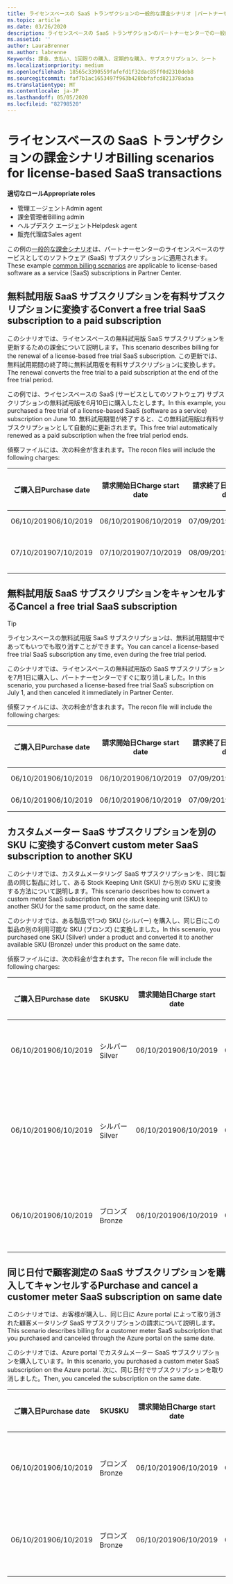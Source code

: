 ```yaml
---
title: ライセンスベースの SaaS トランザクションの一般的な課金シナリオ |パートナーセンター
ms.topic: article
ms.date: 03/26/2020
description: ライセンスベースの SaaS トランザクションのパートナーセンターでの一般的な課金シナリオについて説明します。
ms.assetid: ''
author: LauraBrenner
ms.author: labrenne
Keywords: 課金、支払い、1回限りの購入、定期的な購入、サブスクリプション、シート
ms.localizationpriority: medium
ms.openlocfilehash: 18565c3390559fafefd1f32dac85ff0d2310deb8
ms.sourcegitcommit: faf7b1ac1653497f963b428bbfafcd821378adaa
ms.translationtype: MT
ms.contentlocale: ja-JP
ms.lasthandoff: 05/05/2020
ms.locfileid: "82798520"
---
```

# <a name="billing-scenarios-for-license-based-saas-transactions"></a><span data-ttu-id="b223e-104">ライセンスベースの SaaS トランザクションの課金シナリオ</span><span class="sxs-lookup"><span data-stu-id="b223e-104">Billing scenarios for license-based SaaS transactions</span></span>

<span data-ttu-id="b223e-105">**適切なロール**</span><span class="sxs-lookup"><span data-stu-id="b223e-105">**Appropriate roles**</span></span>

- <span data-ttu-id="b223e-106">管理エージェント</span><span class="sxs-lookup"><span data-stu-id="b223e-106">Admin agent</span></span>
- <span data-ttu-id="b223e-107">課金管理者</span><span class="sxs-lookup"><span data-stu-id="b223e-107">Billing admin</span></span>
- <span data-ttu-id="b223e-108">ヘルプデスク エージェント</span><span class="sxs-lookup"><span data-stu-id="b223e-108">Helpdesk agent</span></span>
- <span data-ttu-id="b223e-109">販売代理店</span><span class="sxs-lookup"><span data-stu-id="b223e-109">Sales agent</span></span>


<span data-ttu-id="b223e-110">この例の[一般的な課金シナリオ](common-billing-scenarios.md)は、パートナーセンターのライセンスベースのサービスとしてのソフトウェア (SaaS) サブスクリプションに適用されます。</span><span class="sxs-lookup"><span data-stu-id="b223e-110">These example [common billing scenarios](common-billing-scenarios.md) are applicable to license-based software as a service (SaaS) subscriptions in Partner Center.</span></span>

## <a name="convert-a-free-trial-saas-subscription-to-a-paid-subscription"></a><span data-ttu-id="b223e-111">無料試用版 SaaS サブスクリプションを有料サブスクリプションに変換する</span><span class="sxs-lookup"><span data-stu-id="b223e-111">Convert a free trial SaaS subscription to a paid subscription</span></span>

<span data-ttu-id="b223e-112">このシナリオでは、ライセンスベースの無料試用版 SaaS サブスクリプションを更新するための課金について説明します。</span><span class="sxs-lookup"><span data-stu-id="b223e-112">This scenario describes billing for the renewal of a license-based free trial SaaS subscription.</span></span> <span data-ttu-id="b223e-113">この更新では、無料試用期間の終了時に無料試用版を有料サブスクリプションに変換します。</span><span class="sxs-lookup"><span data-stu-id="b223e-113">The renewal converts the free trial to a paid subscription at the end of the free trial period.</span></span>

<span data-ttu-id="b223e-114">この例では、ライセンスベースの SaaS (サービスとしてのソフトウェア) サブスクリプションの無料試用版を6月10日に購入したとします。</span><span class="sxs-lookup"><span data-stu-id="b223e-114">In this example, you purchased a free trial of a license-based SaaS (software as a service) subscription on June 10.</span></span> <span data-ttu-id="b223e-115">無料試用期間が終了すると、この無料試用版は有料サブスクリプションとして自動的に更新されます。</span><span class="sxs-lookup"><span data-stu-id="b223e-115">This free trial automatically renewed as a paid subscription when the free trial period ends.</span></span>

<span data-ttu-id="b223e-116">偵察ファイルには、次の料金が含まれます。</span><span class="sxs-lookup"><span data-stu-id="b223e-116">The recon files will include the following charges:</span></span>

| <span data-ttu-id="b223e-117">ご購入日</span><span class="sxs-lookup"><span data-stu-id="b223e-117">Purchase date</span></span> | <span data-ttu-id="b223e-118">請求開始日</span><span class="sxs-lookup"><span data-stu-id="b223e-118">Charge start date</span></span> | <span data-ttu-id="b223e-119">請求終了日</span><span class="sxs-lookup"><span data-stu-id="b223e-119">Charge end date</span></span> | <span data-ttu-id="b223e-120">Unit price</span><span class="sxs-lookup"><span data-stu-id="b223e-120">Unit price</span></span> | <span data-ttu-id="b223e-121">ユニット数</span><span class="sxs-lookup"><span data-stu-id="b223e-121">Unit quantity</span></span> | <span data-ttu-id="b223e-122">合計金額</span><span class="sxs-lookup"><span data-stu-id="b223e-122">Total amount</span></span> | <span data-ttu-id="b223e-123">請求の種類</span><span class="sxs-lookup"><span data-stu-id="b223e-123">Charge type</span></span> | <span data-ttu-id="b223e-124">サブスクリプションの説明</span><span class="sxs-lookup"><span data-stu-id="b223e-124">Subscription description</span></span> |
| ------------- | ----------------- | --------------- | ---------- | ------------- | ------------ | ----------- | ----------------- |
| <span data-ttu-id="b223e-125">06/10/2019</span><span class="sxs-lookup"><span data-stu-id="b223e-125">06/10/2019</span></span> | <span data-ttu-id="b223e-126">06/10/2019</span><span class="sxs-lookup"><span data-stu-id="b223e-126">06/10/2019</span></span> | <span data-ttu-id="b223e-127">07/09/2019</span><span class="sxs-lookup"><span data-stu-id="b223e-127">07/09/2019</span></span> | <span data-ttu-id="b223e-128">0 ドル</span><span class="sxs-lookup"><span data-stu-id="b223e-128">$0</span></span> | <span data-ttu-id="b223e-129">1</span><span class="sxs-lookup"><span data-stu-id="b223e-129">1</span></span> | <span data-ttu-id="b223e-130">0 ドル</span><span class="sxs-lookup"><span data-stu-id="b223e-130">$0</span></span> | <span data-ttu-id="b223e-131">新規</span><span class="sxs-lookup"><span data-stu-id="b223e-131">New</span></span> | <span data-ttu-id="b223e-132">無料試用版</span><span class="sxs-lookup"><span data-stu-id="b223e-132">Free trial</span></span> |
| <span data-ttu-id="b223e-133">07/10/2019</span><span class="sxs-lookup"><span data-stu-id="b223e-133">07/10/2019</span></span> | <span data-ttu-id="b223e-134">07/10/2019</span><span class="sxs-lookup"><span data-stu-id="b223e-134">07/10/2019</span></span> | <span data-ttu-id="b223e-135">08/09/2019</span><span class="sxs-lookup"><span data-stu-id="b223e-135">08/09/2019</span></span> | <span data-ttu-id="b223e-136">2 ドル</span><span class="sxs-lookup"><span data-stu-id="b223e-136">$2</span></span> | <span data-ttu-id="b223e-137">1</span><span class="sxs-lookup"><span data-stu-id="b223e-137">1</span></span> | <span data-ttu-id="b223e-138">2 ドル</span><span class="sxs-lookup"><span data-stu-id="b223e-138">$2</span></span> | <span data-ttu-id="b223e-139">更新</span><span class="sxs-lookup"><span data-stu-id="b223e-139">Renew</span></span> | <span data-ttu-id="b223e-140">有料サブスクリプション</span><span class="sxs-lookup"><span data-stu-id="b223e-140">Paid subscription</span></span> |

## <a name="cancel-a-free-trial-saas-subscription"></a><span data-ttu-id="b223e-141">無料試用版 SaaS サブスクリプションをキャンセルする</span><span class="sxs-lookup"><span data-stu-id="b223e-141">Cancel a free trial SaaS subscription</span></span>

> [!TIP]
> <span data-ttu-id="b223e-142">ライセンスベースの無料試用版 SaaS サブスクリプションは、無料試用期間中であってもいつでも取り消すことができます。</span><span class="sxs-lookup"><span data-stu-id="b223e-142">You can cancel a license-based free trial SaaS subscription any time, even during the free trial period.</span></span>

<span data-ttu-id="b223e-143">このシナリオでは、ライセンスベースの無料試用版の SaaS サブスクリプションを7月1日に購入し、パートナーセンターですぐに取り消しました。</span><span class="sxs-lookup"><span data-stu-id="b223e-143">In this scenario, you purchased a license-based free trial SaaS subscription on July 1, and then canceled it immediately in Partner Center.</span></span>

<span data-ttu-id="b223e-144">偵察ファイルには、次の料金が含まれます。</span><span class="sxs-lookup"><span data-stu-id="b223e-144">The recon file will include the following charges:</span></span>

| <span data-ttu-id="b223e-145">ご購入日</span><span class="sxs-lookup"><span data-stu-id="b223e-145">Purchase date</span></span> | <span data-ttu-id="b223e-146">請求開始日</span><span class="sxs-lookup"><span data-stu-id="b223e-146">Charge start date</span></span> | <span data-ttu-id="b223e-147">請求終了日</span><span class="sxs-lookup"><span data-stu-id="b223e-147">Charge end date</span></span> | <span data-ttu-id="b223e-148">Unit price</span><span class="sxs-lookup"><span data-stu-id="b223e-148">Unit price</span></span> | <span data-ttu-id="b223e-149">ユニット数</span><span class="sxs-lookup"><span data-stu-id="b223e-149">Unit quantity</span></span> | <span data-ttu-id="b223e-150">合計金額</span><span class="sxs-lookup"><span data-stu-id="b223e-150">Total amount</span></span> | <span data-ttu-id="b223e-151">請求の種類</span><span class="sxs-lookup"><span data-stu-id="b223e-151">Charge type</span></span> | <span data-ttu-id="b223e-152">サブスクリプションの説明</span><span class="sxs-lookup"><span data-stu-id="b223e-152">Subscription description</span></span> |
| ------------- | ----------------- | --------------- | ---------- | ------------- | ------------ | ----------- | ----------------- |
| <span data-ttu-id="b223e-153">06/10/2019</span><span class="sxs-lookup"><span data-stu-id="b223e-153">06/10/2019</span></span> | <span data-ttu-id="b223e-154">06/10/2019</span><span class="sxs-lookup"><span data-stu-id="b223e-154">06/10/2019</span></span> | <span data-ttu-id="b223e-155">07/09/2019</span><span class="sxs-lookup"><span data-stu-id="b223e-155">07/09/2019</span></span> | <span data-ttu-id="b223e-156">0 ドル</span><span class="sxs-lookup"><span data-stu-id="b223e-156">$0</span></span> | <span data-ttu-id="b223e-157">11</span><span class="sxs-lookup"><span data-stu-id="b223e-157">11</span></span> | <span data-ttu-id="b223e-158">0 ドル</span><span class="sxs-lookup"><span data-stu-id="b223e-158">$0</span></span> | <span data-ttu-id="b223e-159">新規</span><span class="sxs-lookup"><span data-stu-id="b223e-159">New</span></span> | <span data-ttu-id="b223e-160">無料試用版</span><span class="sxs-lookup"><span data-stu-id="b223e-160">Free trial</span></span> |
| <span data-ttu-id="b223e-161">06/10/2019</span><span class="sxs-lookup"><span data-stu-id="b223e-161">06/10/2019</span></span> | <span data-ttu-id="b223e-162">06/10/2019</span><span class="sxs-lookup"><span data-stu-id="b223e-162">06/10/2019</span></span> | <span data-ttu-id="b223e-163">07/09/2019</span><span class="sxs-lookup"><span data-stu-id="b223e-163">07/09/2019</span></span> | <span data-ttu-id="b223e-164">0 ドル</span><span class="sxs-lookup"><span data-stu-id="b223e-164">$0</span></span> | <span data-ttu-id="b223e-165">11</span><span class="sxs-lookup"><span data-stu-id="b223e-165">11</span></span> | <span data-ttu-id="b223e-166">0 ドル</span><span class="sxs-lookup"><span data-stu-id="b223e-166">$0</span></span> | <span data-ttu-id="b223e-167">Cancel</span><span class="sxs-lookup"><span data-stu-id="b223e-167">Cancel</span></span> | <span data-ttu-id="b223e-168">無料試用版</span><span class="sxs-lookup"><span data-stu-id="b223e-168">Free trial</span></span> |

## <a name="convert-custom-meter-saas-subscription-to-another-sku"></a><span data-ttu-id="b223e-169">カスタムメーター SaaS サブスクリプションを別の SKU に変換する</span><span class="sxs-lookup"><span data-stu-id="b223e-169">Convert custom meter SaaS subscription to another SKU</span></span>

<span data-ttu-id="b223e-170">このシナリオでは、カスタムメータリング SaaS サブスクリプションを、同じ製品の同じ製品に対して、ある Stock Keeping Unit (SKU) から別の SKU に変換する方法について説明します。</span><span class="sxs-lookup"><span data-stu-id="b223e-170">This scenario describes how to convert a custom meter SaaS subscription from one stock keeping unit (SKU) to another SKU for the same product, on the same date.</span></span>

<span data-ttu-id="b223e-171">このシナリオでは、ある製品で1つの SKU (シルバー) を購入し、同じ日にこの製品の別の利用可能な SKU (ブロンズ) に変換しました。</span><span class="sxs-lookup"><span data-stu-id="b223e-171">In this scenario, you purchased one SKU (Silver) under a product and converted it to another available SKU (Bronze) under this product on the same date.</span></span>

<span data-ttu-id="b223e-172">偵察ファイルには、次の料金が含まれます。</span><span class="sxs-lookup"><span data-stu-id="b223e-172">The recon file will include the following charges:</span></span>

| <span data-ttu-id="b223e-173">ご購入日</span><span class="sxs-lookup"><span data-stu-id="b223e-173">Purchase date</span></span> | <span data-ttu-id="b223e-174">SKU</span><span class="sxs-lookup"><span data-stu-id="b223e-174">SKU</span></span> | <span data-ttu-id="b223e-175">請求開始日</span><span class="sxs-lookup"><span data-stu-id="b223e-175">Charge start date</span></span> | <span data-ttu-id="b223e-176">請求終了日</span><span class="sxs-lookup"><span data-stu-id="b223e-176">Charge end date</span></span> | <span data-ttu-id="b223e-177">Unit price</span><span class="sxs-lookup"><span data-stu-id="b223e-177">Unit price</span></span> | <span data-ttu-id="b223e-178">ユニット数</span><span class="sxs-lookup"><span data-stu-id="b223e-178">Unit quantity</span></span> | <span data-ttu-id="b223e-179">合計金額</span><span class="sxs-lookup"><span data-stu-id="b223e-179">Total amount</span></span> | <span data-ttu-id="b223e-180">請求の種類</span><span class="sxs-lookup"><span data-stu-id="b223e-180">Charge type</span></span> | <span data-ttu-id="b223e-181">サブスクリプションの説明</span><span class="sxs-lookup"><span data-stu-id="b223e-181">Subscription description</span></span> |
| ------------- | ----------------- | ----------------- | --------------- | ---------- | ------------- | ------------ | ----------- | ----------------- |
| <span data-ttu-id="b223e-182">06/10/2019</span><span class="sxs-lookup"><span data-stu-id="b223e-182">06/10/2019</span></span> | <span data-ttu-id="b223e-183">シルバー</span><span class="sxs-lookup"><span data-stu-id="b223e-183">Silver</span></span> | <span data-ttu-id="b223e-184">06/10/2019</span><span class="sxs-lookup"><span data-stu-id="b223e-184">06/10/2019</span></span> | <span data-ttu-id="b223e-185">06/10/2019</span><span class="sxs-lookup"><span data-stu-id="b223e-185">06/10/2019</span></span> | <span data-ttu-id="b223e-186">20 ドル</span><span class="sxs-lookup"><span data-stu-id="b223e-186">$20</span></span> | <span data-ttu-id="b223e-187">1</span><span class="sxs-lookup"><span data-stu-id="b223e-187">1</span></span> | <span data-ttu-id="b223e-188">20 ドル</span><span class="sxs-lookup"><span data-stu-id="b223e-188">$20</span></span> | <span data-ttu-id="b223e-189">新規</span><span class="sxs-lookup"><span data-stu-id="b223e-189">New</span></span> | <span data-ttu-id="b223e-190">カスタムメーター SaaS サブスクリプション</span><span class="sxs-lookup"><span data-stu-id="b223e-190">Custom meter SaaS subscription</span></span> |
| <span data-ttu-id="b223e-191">06/10/2019</span><span class="sxs-lookup"><span data-stu-id="b223e-191">06/10/2019</span></span> | <span data-ttu-id="b223e-192">シルバー</span><span class="sxs-lookup"><span data-stu-id="b223e-192">Silver</span></span> | <span data-ttu-id="b223e-193">06/10/2019</span><span class="sxs-lookup"><span data-stu-id="b223e-193">06/10/2019</span></span> | <span data-ttu-id="b223e-194">06/10/2019</span><span class="sxs-lookup"><span data-stu-id="b223e-194">06/10/2019</span></span> | <span data-ttu-id="b223e-195">20 ドル</span><span class="sxs-lookup"><span data-stu-id="b223e-195">$20</span></span> | <span data-ttu-id="b223e-196">1</span><span class="sxs-lookup"><span data-stu-id="b223e-196">1</span></span> | <span data-ttu-id="b223e-197">-$20</span><span class="sxs-lookup"><span data-stu-id="b223e-197">-$20</span></span> | <span data-ttu-id="b223e-198">Convert</span><span class="sxs-lookup"><span data-stu-id="b223e-198">Convert</span></span> | <span data-ttu-id="b223e-199">カスタムメーター SaaS サブスクリプションの日割り再請求</span><span class="sxs-lookup"><span data-stu-id="b223e-199">Prorated rebill for custom meter SaaS subscription</span></span> |
| <span data-ttu-id="b223e-200">06/10/2019</span><span class="sxs-lookup"><span data-stu-id="b223e-200">06/10/2019</span></span> | <span data-ttu-id="b223e-201">ブロンズ</span><span class="sxs-lookup"><span data-stu-id="b223e-201">Bronze</span></span> | <span data-ttu-id="b223e-202">06/10/2019</span><span class="sxs-lookup"><span data-stu-id="b223e-202">06/10/2019</span></span> | <span data-ttu-id="b223e-203">06/10/2019</span><span class="sxs-lookup"><span data-stu-id="b223e-203">06/10/2019</span></span> | <span data-ttu-id="b223e-204">$10</span><span class="sxs-lookup"><span data-stu-id="b223e-204">$10</span></span> | <span data-ttu-id="b223e-205">1</span><span class="sxs-lookup"><span data-stu-id="b223e-205">1</span></span> | <span data-ttu-id="b223e-206">$10</span><span class="sxs-lookup"><span data-stu-id="b223e-206">$10</span></span> | <span data-ttu-id="b223e-207">Convert</span><span class="sxs-lookup"><span data-stu-id="b223e-207">Convert</span></span> | <span data-ttu-id="b223e-208">カスタムメーター SaaS サブスクリプション</span><span class="sxs-lookup"><span data-stu-id="b223e-208">Custom meter SaaS subscription</span></span> |

## <a name="purchase-and-cancel-a-customer-meter-saas-subscription-on-same-date"></a><span data-ttu-id="b223e-209">同じ日付で顧客測定の SaaS サブスクリプションを購入してキャンセルする</span><span class="sxs-lookup"><span data-stu-id="b223e-209">Purchase and cancel a customer meter SaaS subscription on same date</span></span>

<span data-ttu-id="b223e-210">このシナリオでは、お客様が購入し、同じ日に Azure portal によって取り消された顧客メータリング SaaS サブスクリプションの請求について説明します。</span><span class="sxs-lookup"><span data-stu-id="b223e-210">This scenario describes billing for a customer meter SaaS subscription that you purchased and canceled through the Azure portal on the same date.</span></span>

<span data-ttu-id="b223e-211">このシナリオでは、Azure portal でカスタムメーター SaaS サブスクリプションを購入しています。</span><span class="sxs-lookup"><span data-stu-id="b223e-211">In this scenario, you purchased a custom meter SaaS subscription on the Azure portal.</span></span> <span data-ttu-id="b223e-212">次に、同じ日付でサブスクリプションを取り消しました。</span><span class="sxs-lookup"><span data-stu-id="b223e-212">Then, you canceled the subscription on the same date.</span></span>

| <span data-ttu-id="b223e-213">ご購入日</span><span class="sxs-lookup"><span data-stu-id="b223e-213">Purchase date</span></span> | <span data-ttu-id="b223e-214">SKU</span><span class="sxs-lookup"><span data-stu-id="b223e-214">SKU</span></span> | <span data-ttu-id="b223e-215">請求開始日</span><span class="sxs-lookup"><span data-stu-id="b223e-215">Charge start date</span></span> | <span data-ttu-id="b223e-216">請求終了日</span><span class="sxs-lookup"><span data-stu-id="b223e-216">Charge end date</span></span> | <span data-ttu-id="b223e-217">Unit price</span><span class="sxs-lookup"><span data-stu-id="b223e-217">Unit price</span></span> | <span data-ttu-id="b223e-218">ユニット数</span><span class="sxs-lookup"><span data-stu-id="b223e-218">Unit quantity</span></span> | <span data-ttu-id="b223e-219">合計金額</span><span class="sxs-lookup"><span data-stu-id="b223e-219">Total amount</span></span> | <span data-ttu-id="b223e-220">請求の種類</span><span class="sxs-lookup"><span data-stu-id="b223e-220">Charge type</span></span> | <span data-ttu-id="b223e-221">サブスクリプションの説明</span><span class="sxs-lookup"><span data-stu-id="b223e-221">Subscription description</span></span> |
| ------------- | ------------- |----------------- | --------------- | ---------- | ------------- | ------------ | ----------- | ----------------- |
| <span data-ttu-id="b223e-222">06/10/2019</span><span class="sxs-lookup"><span data-stu-id="b223e-222">06/10/2019</span></span> | <span data-ttu-id="b223e-223">ブロンズ</span><span class="sxs-lookup"><span data-stu-id="b223e-223">Bronze</span></span> | <span data-ttu-id="b223e-224">06/10/2019</span><span class="sxs-lookup"><span data-stu-id="b223e-224">06/10/2019</span></span> | <span data-ttu-id="b223e-225">06/10/2019</span><span class="sxs-lookup"><span data-stu-id="b223e-225">06/10/2019</span></span> | <span data-ttu-id="b223e-226">$10</span><span class="sxs-lookup"><span data-stu-id="b223e-226">$10</span></span> | <span data-ttu-id="b223e-227">1</span><span class="sxs-lookup"><span data-stu-id="b223e-227">1</span></span> | <span data-ttu-id="b223e-228">$10</span><span class="sxs-lookup"><span data-stu-id="b223e-228">$10</span></span> | <span data-ttu-id="b223e-229">新規</span><span class="sxs-lookup"><span data-stu-id="b223e-229">New</span></span> | <span data-ttu-id="b223e-230">カスタムメーター SaaS サブスクリプション</span><span class="sxs-lookup"><span data-stu-id="b223e-230">Custom meter SaaS subscription</span></span> |
| <span data-ttu-id="b223e-231">06/10/2019</span><span class="sxs-lookup"><span data-stu-id="b223e-231">06/10/2019</span></span> | <span data-ttu-id="b223e-232">ブロンズ</span><span class="sxs-lookup"><span data-stu-id="b223e-232">Bronze</span></span> | <span data-ttu-id="b223e-233">06/10/2019</span><span class="sxs-lookup"><span data-stu-id="b223e-233">06/10/2019</span></span> | <span data-ttu-id="b223e-234">06/10/2019</span><span class="sxs-lookup"><span data-stu-id="b223e-234">06/10/2019</span></span> | <span data-ttu-id="b223e-235">$10</span><span class="sxs-lookup"><span data-stu-id="b223e-235">$10</span></span> | <span data-ttu-id="b223e-236">1</span><span class="sxs-lookup"><span data-stu-id="b223e-236">1</span></span> | <span data-ttu-id="b223e-237">-$10</span><span class="sxs-lookup"><span data-stu-id="b223e-237">-$10</span></span> | <span data-ttu-id="b223e-238">CancelImmediate</span><span class="sxs-lookup"><span data-stu-id="b223e-238">CancelImmediate</span></span> | <span data-ttu-id="b223e-239">カスタムメーター SaaS サブスクリプション</span><span class="sxs-lookup"><span data-stu-id="b223e-239">Custom meter SaaS subscription</span></span> |
